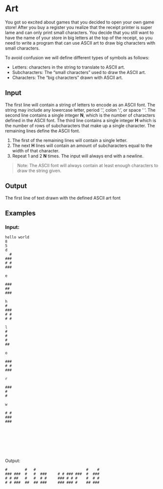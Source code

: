 # Art

You got so excited about games that you decided to open your own game store!  After you buy a register you realize that the receipt printer is super lame and can only print small characters.  You decide that you still want to have the name of your store in big letters at the top of the receipt, so you need to write a program that can use ASCII art to draw big characters with small characters.

To avoid confusion we will define different types of symbols as follows:
- Letters: characters in the string to translate to ASCII art.
- Subcharacters: The “small characters” used to draw the ASCII art.
- Characters: The “big characters” drawn with ASCII art.

## Input
The first line will contain a string of letters to encode as an ASCII font. The string may include any lowercase letter, period ‘.’, colon ‘:’, or space ‘ ’.
The second line contains a single integer **N**, which is the number of characters defined in the ASCII font.
The third line contains a single integer **H** which is the number of rows of subcharacters that make up a single character.
The remaining lines define the ASCII font.
1. The first of the remaining lines will contain a single letter.
2. The next **H** lines will contain an amount of subcharacters equal to the width of that character.
3. Repeat 1 and 2 **N** times.
The input will always end with a newline.

>Note: The ASCII font will always contain at least enough characters to draw the string given.

## Output
The first line of text drawn with the defined ASCII art font

## Examples
###  Input:
```
hello world
8
5
d
  # 
### 
# # 
### 

e

### 
##  
### 

h
#   
### 
# # 
# # 

l
#  
#  
#  
## 

o

### 
# # 
### 

r

### 
#   
#   

w

# # 
### 
### 
    
 
    
    
    
    
    

```
Output:
```
#        #   #                       #    # 
### ###  #   #  ###     # # ### ###  #  ### 
# # ##   #   #  # #     ### # # #    #  # # 
# # ###  ##  ## ###     ### ### #    ## ### 
                                            
```

